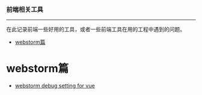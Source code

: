 ### 前端相关工具

----------
在此记录前端一些好用的工具，或者一些前端工具在用的工程中遇到的问题。


* [webstorm篇](#webstorm篇)



# webstorm篇
- [webstorm debug setting for vue](https://github.com/skybluefly/FEforTool/issues/1)
